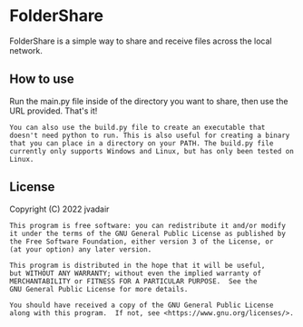 # FolderShare
FolderShare is a simple way to share and receive files across the local network.

## How to use
Run the main.py file inside of the directory you want to share, then use the URL provided. That's it!

    You can also use the build.py file to create an executable that doesn't need python to run. This is also useful for creating a binary that you can place in a directory on your PATH. The build.py file currently only supports Windows and Linux, but has only been tested on Linux.

## License
Copyright (C) 2022 jvadair

    This program is free software: you can redistribute it and/or modify
    it under the terms of the GNU General Public License as published by
    the Free Software Foundation, either version 3 of the License, or
    (at your option) any later version.

    This program is distributed in the hope that it will be useful,
    but WITHOUT ANY WARRANTY; without even the implied warranty of
    MERCHANTABILITY or FITNESS FOR A PARTICULAR PURPOSE.  See the
    GNU General Public License for more details.

    You should have received a copy of the GNU General Public License
    along with this program.  If not, see <https://www.gnu.org/licenses/>.